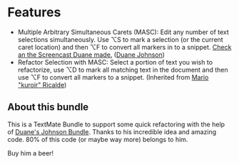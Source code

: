 # Features

* Multiple Arbitrary Simultaneous Carets (MASC): Edit any number of text selections simultaneously. Use ⌥S to mark a selection (or the current caret location) and then ⌥F to convert all markers in to a snippet. [Check an the Screencast Duane made.](http://inquirylabs.com/downloads/Textmate%20MASC%204.mov) ([Duane Johnson](http://inquirylabs.com/))
* Refactor Selection with MASC: Select a portion of text you wish to refactorize, use ⌥D to mark all matching text in the document and then use ⌥F to convert all markers to a snippet. (Inherited from [Mario "kuroir" Ricalde](http://kuroir.com/))

## About this bundle

This is a TextMate Bundle to support some quick refactoring with the help of [Duane's Johnson Bundle](http://inquirylabs.com/blog2009/my-textmate-bundle/). Thanks to his incredible idea and amazing code. 80% of this code (or maybe way more) belongs to him.

Buy him a beer!
